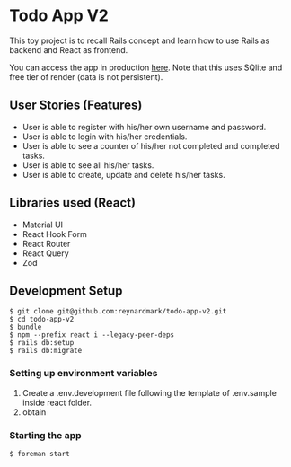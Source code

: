 # Todo App V2

This toy project is to recall Rails concept and learn how to use Rails as backend and React as frontend.

You can access the app in production [here](https://todo-app-v2-8wkw.onrender.com/login). Note that this uses SQlite and free tier of render (data is not persistent).

## User Stories (Features)

- User is able to register with his/her own username and password.
- User is able to login with his/her credentials.
- User is able to see a counter of his/her not completed and completed tasks.
- User is able to see all his/her tasks.
- User is able to create, update and delete his/her tasks.

## Libraries used (React)

- Material UI
- React Hook Form
- React Router
- React Query
- Zod

## Development Setup

```
$ git clone git@github.com:reynardmark/todo-app-v2.git
$ cd todo-app-v2
$ bundle
$ npm --prefix react i --legacy-peer-deps
$ rails db:setup
$ rails db:migrate
```

### Setting up environment variables

1. Create a .env.development file following the template of .env.sample inside react folder.
2. obtain

### Starting the app

```
$ foreman start
```
